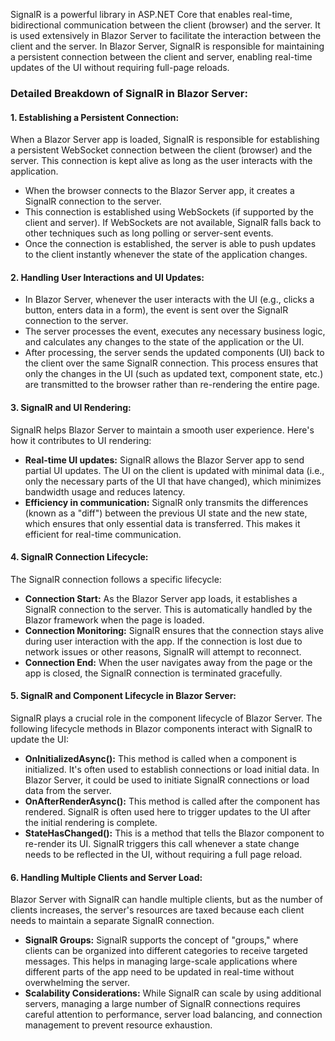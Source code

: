 SignalR is a powerful library in ASP.NET Core that enables real-time, bidirectional communication between the client (browser) and the server. It is used extensively in Blazor Server to facilitate the interaction between the client and the server. In Blazor Server, SignalR is responsible for maintaining a persistent connection between the client and server, enabling real-time updates of the UI without requiring full-page reloads.

### Detailed Breakdown of SignalR in Blazor Server:

#### 1. Establishing a Persistent Connection:
When a Blazor Server app is loaded, SignalR is responsible for establishing a persistent WebSocket connection between the client (browser) and the server. This connection is kept alive as long as the user interacts with the application.

- When the browser connects to the Blazor Server app, it creates a SignalR connection to the server.
- This connection is established using WebSockets (if supported by the client and server). If WebSockets are not available, SignalR falls back to other techniques such as long polling or server-sent events.
- Once the connection is established, the server is able to push updates to the client instantly whenever the state of the application changes.

#### 2. Handling User Interactions and UI Updates:
- In Blazor Server, whenever the user interacts with the UI (e.g., clicks a button, enters data in a form), the event is sent over the SignalR connection to the server.
- The server processes the event, executes any necessary business logic, and calculates any changes to the state of the application or the UI.
- After processing, the server sends the updated components (UI) back to the client over the same SignalR connection. This process ensures that only the changes in the UI (such as updated text, component state, etc.) are transmitted to the browser rather than re-rendering the entire page.

#### 3. SignalR and UI Rendering:
SignalR helps Blazor Server to maintain a smooth user experience. Here's how it contributes to UI rendering:

- **Real-time UI updates:** SignalR allows the Blazor Server app to send partial UI updates. The UI on the client is updated with minimal data (i.e., only the necessary parts of the UI that have changed), which minimizes bandwidth usage and reduces latency.
- **Efficiency in communication:** SignalR only transmits the differences (known as a "diff") between the previous UI state and the new state, which ensures that only essential data is transferred. This makes it efficient for real-time communication.

#### 4. SignalR Connection Lifecycle:

The SignalR connection follows a specific lifecycle:

- **Connection Start:** As the Blazor Server app loads, it establishes a SignalR connection to the server. This is automatically handled by the Blazor framework when the page is loaded.
- **Connection Monitoring:** SignalR ensures that the connection stays alive during user interaction with the app. If the connection is lost due to network issues or other reasons, SignalR will attempt to reconnect.
- **Connection End:** When the user navigates away from the page or the app is closed, the SignalR connection is terminated gracefully.

#### 5. SignalR and Component Lifecycle in Blazor Server:
SignalR plays a crucial role in the component lifecycle of Blazor Server. The following lifecycle methods in Blazor components interact with SignalR to update the UI:

- **OnInitializedAsync():** This method is called when a component is initialized. It's often used to establish connections or load initial data. In Blazor Server, it could be used to initiate SignalR connections or load data from the server.
- **OnAfterRenderAsync():** This method is called after the component has rendered. SignalR is often used here to trigger updates to the UI after the initial rendering is complete.
- **StateHasChanged():** This is a method that tells the Blazor component to re-render its UI. SignalR triggers this call whenever a state change needs to be reflected in the UI, without requiring a full page reload.

#### 6. Handling Multiple Clients and Server Load:
Blazor Server with SignalR can handle multiple clients, but as the number of clients increases, the server's resources are taxed because each client needs to maintain a separate SignalR connection.

- **SignalR Groups:** SignalR supports the concept of "groups," where clients can be organized into different categories to receive targeted messages. This helps in managing large-scale applications where different parts of the app need to be updated in real-time without overwhelming the server.
- **Scalability Considerations:** While SignalR can scale by using additional servers, managing a large number of SignalR connections requires careful attention to performance, server load balancing, and connection management to prevent resource exhaustion.
